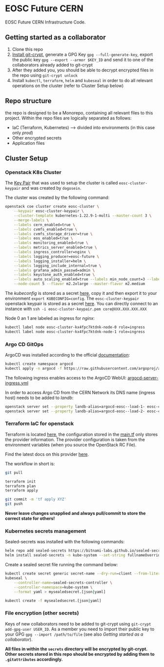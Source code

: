 # EOSC Future CERN

EOSC Future CERN Infrastructure Code.

## Getting started as a collaborator

1. Clone this repo
2. [Install git-crypt](https://github.com/AGWA/git-crypt/blob/master/INSTALL.md), generate a GPG Key `gpg --full-generate-key`, export the public key `gpg --export --armor $KEY_ID` and send it to one of the collaborators already added to git-crypt
3. After they added you, you should be able to decrypt encrypted files in the repo using `git-crypt unlock`
4. Install `kubectl`, `terraform`, `helm` and `kubeseal` in order to do all relevant operations on the cluster (refer to Cluster Setup below)

## Repo structure

the repo is designed to be a Monorepo, containing all relevant files to this project. Within the repo files are logically separated as follows:

* IaC (Terraform, Kubernetes) --> divided into environments (in this case only *prod*)
* Other encrypted secrets
* Application files

## Cluster Setup

### Openstack K8s Cluster

The [Key Pair](https://docs.openstack.org/python-openstackclient/pike/cli/command-objects/keypair.html) that was used to setup the cluster is called `eosc-cluster-keypair` and was created by `dogosein`.

The cluster was created by the following command:

```bash
openstack coe cluster create eosc-cluster \
    --keypair eosc-cluster-keypair \
    --cluster-template kubernetes-1.22.9-1-multi --master-count 3 \
    --merge-labels \
    --labels cern_enabled=true \
    --labels cvmfs_enabled=true \
    --labels cvmfs_storage_driver=true \
    --labels eos_enabled=true \
    --labels monitoring_enabled=true \
    --labels metrics_server_enabled=true \
    --labels ingress_controller=nginx \
    --labels logging_producer=eosc-future \
    --labels logging_installer=helm \
    --labels logging_include_internal=true \
    --labels grafana_admin_passwd=admin \
    --labels keystone_auth_enabled=true \
    --labels auto_scaling_enabled=true --labels min_node_count=3 --labels max_node_count=7 \
    --node-count 5 --flavor m2.2xlarge --master-flavor m2.medium
```

The *kubeconfig* is stored as a secret [here](secrets/kubeconfig), copy it and then export it to your environment `export KUBECONFIG=config`. The `eosc-cluster-keypair` openstack keypair is stored as a secret [here](secrets/eosc-cluster-keypair.pem). You can directly connect to an instance with `ssh -i eosc-cluster-keypair.pem core@XXX.XXX.XXX.XXX`

Node 0 an 1 are labeled as ingress for *nginx*:

```bash
kubectl label node eosc-cluster-kx4fpc7ktdnk-node-0 role=ingress
kubectl label node eosc-cluster-kx4fpc7ktdnk-node-1 role=ingress
```

### Argo CD GitOps

ArgoCD was installed according to the official [documentation](https://argo-cd.readthedocs.io/en/stable/getting_started/):

```bash
kubectl create namespace argocd
kubectl apply -n argocd -f https://raw.githubusercontent.com/argoproj/argo-cd/stable/manifests/core-install.yaml
```

The following ingress enables access to the ArgoCD WebUI: [argocd-server-ingress.yml](infrastructure/openstack/production/k8s/argocd-server-ingress.yml)

In order to access Argo CD from the CERN Network its DNS name (ingress host) needs to be added to *landb*:

```bash
openstack server set --property landb-alias=argocd-eosc--load-1- eosc-cluster-kx4fpc7ktdnk-node-0
openstack server set --property landb-alias=argocd-eosc--load-2- eosc-cluster-kx4fpc7ktdnk-node-1
```

### Terraform IaC for openstack

Terraform is located [here](infrastructure/openstack/prod/tf), the configuration stored in the [main.tf](infrastructure/openstack/prod/tf/main.tf) only stores the provider information.
The provider configuration is taken from the environment variables (when you source the OpenStack RC File).

Find the latest docs on this provider [here](https://registry.terraform.io/providers/terraform-provider-openstack/openstack/latest/docs).

The workflow in short is:

```bash
git pull

terraform init
terraform plan
terraform apply

git commit -m 'tf apply XYZ'
git push
```

**Never leave changes unapplied and always pull/commit to store the correct state for others!**

### Kubernetes secrets management

Sealed-secrets was installed with the following commands:

```bash
helm repo add sealed-secrets https://bitnami-labs.github.io/sealed-secrets
helm install sealed-secrets -n kube-system --set-string fullnameOverride=sealed-secrets-controller sealed-secrets/sealed-secrets
```

Create a sealed secret file running the command below:

```bash
kubectl create secret generic secret-name --dry-run=client --from-literal=foo=bar -o [json|yaml] | \
kubeseal \
    --controller-name=sealed-secrets-controller \
    --controller-namespace=kube-system \
    --format yaml > mysealedsecret.[json|yaml]

kubectl create -f mysealedsecret.[json|yaml]
```

### File encryption (other secrets)

Keys of new collaborators need to be added to git-crypt using `git-crypt add-gpg-user USER_ID`. As a member you need to import their public key to your GPG `gpg --import /path/to/file` (see also *Getting started as a collaborator*).

**All files in within the `secrets` directory will be encrypted by git-crypt. Other secrets stored in this repo should be encrypted by adding them to `.gitattributes` accordingly.**